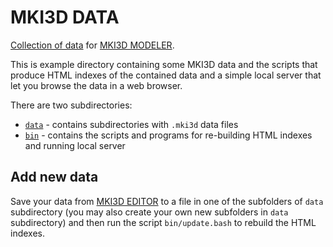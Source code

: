 # MKI3D DATA
[Collection of data](https://mki1967.github.io/mki3d-data/) for [MKI3D MODELER](https://mki1967.github.io/mki3d/).

This is example directory containing some MKI3D data and the scripts that produce HTML indexes of the
contained data and a simple local server that let you browse the data in a web browser.

There are two subdirectories:

 - [`data`](data/) - contains subdirectories with `.mki3d` data files
 - [`bin`](bin/)  - contains the scripts and programs for re-building HTML indexes and running local server


## Add new data

Save your data from [MKI3D EDITOR](https://mki1967.github.io/mki3d/) to a file in one of the subfolders
of `data` subdirectory (you may also create your own new subfolders in `data` subdirectory)
and then run the script `bin/update.bash` to rebuild the HTML indexes.


